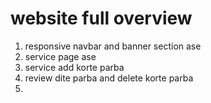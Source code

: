# website full overview
1. responsive navbar and banner section ase
2. service page ase
3. service add korte parba
4. review dite parba and delete korte parba
5. 